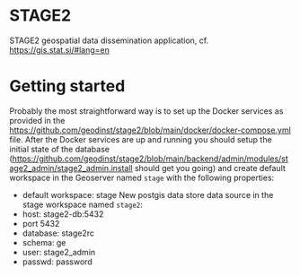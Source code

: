 # STAGE2
STAGE2 geospatial data dissemination application, cf. https://gis.stat.si/#lang=en

# Getting started

Probably the most straightforward way is to set up the Docker services as provided in the https://github.com/geodinst/stage2/blob/main/docker/docker-compose.yml file. After the Docker services are up and running you should setup the initial state of the database (https://github.com/geodinst/stage2/blob/main/backend/admin/modules/stage2_admin/stage2_admin.install should get you going) and create default workspace in the Geoserver named `stage` with the following properties:

- default workspace: stage
New postgis data store data source in the stage workspace named `stage2`:
- host: stage2-db:5432
- port 5432
- database: stage2rc
- schema: ge
- user: stage2_admin
- passwd: password



